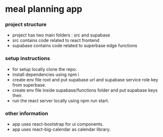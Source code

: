 # meal planning app 


###  project structure
- project has two main folders : src and supabase
- src contains code related to react frontend
- supabase contains code related to superbase edge functions

### setup instructions
- for setup locally clone the repo.
- install dependencies using npm i
- create env file root and put supabase url and supabase service role key from superbase.
- create env file inside supabase/functions folder and put supabase keys their.
- run the react server locally using npm run start.

### other information
- app uses react-bootstrap for ui components.
- app uses react-big-calendar as calendar library.